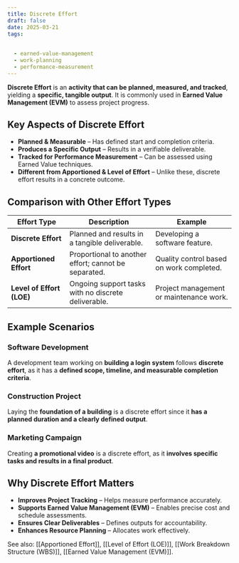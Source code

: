 ```yaml
---
title: Discrete Effort
draft: false
date: 2025-03-21
tags:
  
  
  - earned-value-management
  - work-planning
  - performance-measurement
---
```


**Discrete Effort** is an **activity that can be planned, measured, and tracked**, yielding a **specific, tangible output**. It is commonly used in **Earned Value Management (EVM)** to assess project progress.

## **Key Aspects of Discrete Effort**
- **Planned & Measurable** – Has defined start and completion criteria.
- **Produces a Specific Output** – Results in a verifiable deliverable.
- **Tracked for Performance Measurement** – Can be assessed using Earned Value techniques.
- **Different from Apportioned & Level of Effort** – Unlike these, discrete effort results in a concrete outcome.

## **Comparison with Other Effort Types**
| **Effort Type**       | **Description** | **Example** |
|----------------------|------------------------------------------------|--------------------------------|
| **Discrete Effort** | Planned and results in a tangible deliverable. | Developing a software feature. |
| **Apportioned Effort** | Proportional to another effort; cannot be separated. | Quality control based on work completed. |
| **Level of Effort (LOE)** | Ongoing support tasks with no discrete deliverable. | Project management or maintenance work. |

## **Example Scenarios**

### **Software Development**
A development team working on **building a login system** follows **discrete effort**, as it has a **defined scope, timeline, and measurable completion criteria**.

### **Construction Project**
Laying the **foundation of a building** is a discrete effort since it **has a planned duration and a clearly defined output**.

### **Marketing Campaign**
Creating **a promotional video** is a discrete effort, as it **involves specific tasks and results in a final product**.

## **Why Discrete Effort Matters**
- **Improves Project Tracking** – Helps measure performance accurately.
- **Supports Earned Value Management (EVM)** – Enables precise cost and schedule assessments.
- **Ensures Clear Deliverables** – Defines outputs for accountability.
- **Enhances Resource Planning** – Allocates work effectively.

See also: [[Apportioned Effort]], [[Level of Effort (LOE)]], [[Work Breakdown Structure (WBS)]], [[Earned Value Management (EVM)]].
